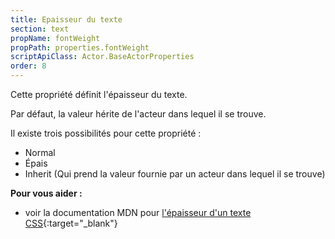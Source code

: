 ```yaml
---
title: Epaisseur du texte
section: text
propName: fontWeight
propPath: properties.fontWeight
scriptApiClass: Actor.BaseActorProperties
order: 8
---
```

Cette propriété définit l'épaisseur du texte.

Par défaut, la valeur hérite de l'acteur dans lequel il se trouve.

Il existe trois possibilités pour cette propriété :
 - Normal
 - Épais
 - Inherit (Qui prend la valeur fournie par un acteur dans lequel il se trouve)

**Pour vous aider :**
- voir la documentation MDN pour [l'épaisseur d'un texte CSS](https://developer.mozilla.org/fr/docs/Web/CSS/font-weight){:target="_blank"}
